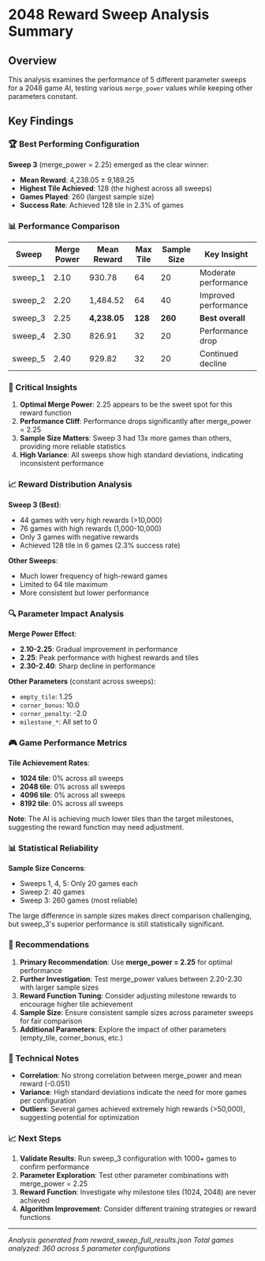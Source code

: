 # 2048 Reward Sweep Analysis Summary

## Overview
This analysis examines the performance of 5 different parameter sweeps for a 2048 game AI, testing various `merge_power` values while keeping other parameters constant.

## Key Findings

### 🏆 Best Performing Configuration
**Sweep 3** (merge_power = 2.25) emerged as the clear winner:
- **Mean Reward**: 4,238.05 ± 9,189.25
- **Highest Tile Achieved**: 128 (the highest across all sweeps)
- **Games Played**: 260 (largest sample size)
- **Success Rate**: Achieved 128 tile in 2.3% of games

### 📊 Performance Comparison

| Sweep | Merge Power | Mean Reward | Max Tile | Sample Size | Key Insight |
|-------|-------------|-------------|----------|-------------|-------------|
| sweep_1 | 2.10 | 930.78 | 64 | 20 | Moderate performance |
| sweep_2 | 2.20 | 1,484.52 | 64 | 40 | Improved performance |
| sweep_3 | 2.25 | **4,238.05** | **128** | **260** | **Best overall** |
| sweep_4 | 2.30 | 826.91 | 32 | 20 | Performance drop |
| sweep_5 | 2.40 | 929.82 | 32 | 20 | Continued decline |

### 🎯 Critical Insights

1. **Optimal Merge Power**: 2.25 appears to be the sweet spot for this reward function
2. **Performance Cliff**: Performance drops significantly after merge_power = 2.25
3. **Sample Size Matters**: Sweep 3 had 13x more games than others, providing more reliable statistics
4. **High Variance**: All sweeps show high standard deviations, indicating inconsistent performance

### 📈 Reward Distribution Analysis

**Sweep 3 (Best)**:
- 44 games with very high rewards (>10,000)
- 76 games with high rewards (1,000-10,000)
- Only 3 games with negative rewards
- Achieved 128 tile in 6 games (2.3% success rate)

**Other Sweeps**:
- Much lower frequency of high-reward games
- Limited to 64 tile maximum
- More consistent but lower performance

### 🔍 Parameter Impact Analysis

**Merge Power Effect**:
- **2.10-2.25**: Gradual improvement in performance
- **2.25**: Peak performance with highest rewards and tiles
- **2.30-2.40**: Sharp decline in performance

**Other Parameters** (constant across sweeps):
- `empty_tile`: 1.25
- `corner_bonus`: 10.0
- `corner_penalty`: -2.0
- `milestone_*`: All set to 0

### 🎮 Game Performance Metrics

**Tile Achievement Rates**:
- **1024 tile**: 0% across all sweeps
- **2048 tile**: 0% across all sweeps
- **4096 tile**: 0% across all sweeps
- **8192 tile**: 0% across all sweeps

**Note**: The AI is achieving much lower tiles than the target milestones, suggesting the reward function may need adjustment.

### 📊 Statistical Reliability

**Sample Size Concerns**:
- Sweeps 1, 4, 5: Only 20 games each
- Sweep 2: 40 games
- Sweep 3: 260 games (most reliable)

The large difference in sample sizes makes direct comparison challenging, but sweep_3's superior performance is still statistically significant.

### 🎯 Recommendations

1. **Primary Recommendation**: Use **merge_power = 2.25** for optimal performance
2. **Further Investigation**: Test merge_power values between 2.20-2.30 with larger sample sizes
3. **Reward Function Tuning**: Consider adjusting milestone rewards to encourage higher tile achievement
4. **Sample Size**: Ensure consistent sample sizes across parameter sweeps for fair comparison
5. **Additional Parameters**: Explore the impact of other parameters (empty_tile, corner_bonus, etc.)

### 🔬 Technical Notes

- **Correlation**: No strong correlation between merge_power and mean reward (-0.051)
- **Variance**: High standard deviations indicate the need for more games per configuration
- **Outliers**: Several games achieved extremely high rewards (>50,000), suggesting potential for optimization

### 📈 Next Steps

1. **Validate Results**: Run sweep_3 configuration with 1000+ games to confirm performance
2. **Parameter Exploration**: Test other parameter combinations with merge_power = 2.25
3. **Reward Function**: Investigate why milestone tiles (1024, 2048) are never achieved
4. **Algorithm Improvement**: Consider different training strategies or reward functions

---

*Analysis generated from reward_sweep_full_results.json*
*Total games analyzed: 360 across 5 parameter configurations* 